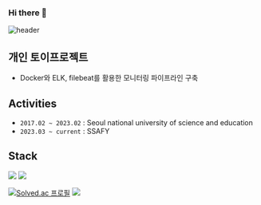 ### Hi there 👋


![header](https://capsule-render.vercel.app/api?type=wave&color=auto&text=Nice%20To%20Meet%20You!)

## 개인 토이프로젝트
- Docker와 ELK, filebeat를 활용한 모니터링 파이프라인 구축

## Activities
- `2017.02 ~ 2023.02` : Seoul national university of science and education
- `2023.03 ~ current` : SSAFY

## Stack
<div align="left">
    <img src="https://camo.githubusercontent.com/cd0c88ca6f43cc79094ccce27ef779ce3b5a5a4086a30420b68226185bdbe1e2/68747470733a2f2f696d672e736869656c64732e696f2f62616467652f737072696e67626f6f742d3644423333463f7374796c653d666f722d7468652d6261646765266c6f676f3d737072696e67626f6f74266c6f676f436f6c6f723d7768697465">
   <img src="https://camo.githubusercontent.com/b184cf7adbab9f5464e80c0f5dd32c85393f6248499a57d743e619f4214391c4/68747470733a2f2f696d672e736869656c64732e696f2f62616467652f646f636b65722d3234393645443f7374796c653d666f722d7468652d6261646765266c6f676f3d646f636b6572266c6f676f436f6c6f723d7768697465">
</div>

[![Solved.ac
프로필](http://mazassumnida.wtf/api/generate_badge?boj=kbs_seon)](https://solved.ac/{handle})
<img src="https://github-readme-stats.vercel.app/api?username=qudtjs0753&show_icons=true">
<!--
**qudtjs0753/qudtjs0753** is a ✨ _special_ ✨ repository because its `README.md` (this file) appears on your GitHub profile.

Here are some ideas to get you started:

- 🔭 I’m currently working on ...
- 🌱 I’m currently learning ...
- 👯 I’m looking to collaborate on ...
- 🤔 I’m looking for help with ...
- 💬 Ask me about ...
- 📫 How to reach me: ...
- 😄 Pronouns: ...
- ⚡ Fun fact: ...
-->
